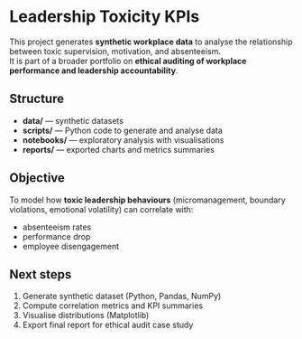 # Leadership Toxicity KPIs

This project generates **synthetic workplace data** to analyse the relationship between toxic supervision, motivation, and absenteeism.  
It is part of a broader portfolio on **ethical auditing of workplace performance and leadership accountability**.

## Structure
- **data/** — synthetic datasets  
- **scripts/** — Python code to generate and analyse data  
- **notebooks/** — exploratory analysis with visualisations  
- **reports/** — exported charts and metrics summaries  

## Objective
To model how **toxic leadership behaviours** (micromanagement, boundary violations, emotional volatility) can correlate with:
- absenteeism rates  
- performance drop  
- employee disengagement  

## Next steps
1. Generate synthetic dataset (Python, Pandas, NumPy)
2. Compute correlation metrics and KPI summaries
3. Visualise distributions (Matplotlib)
4. Export final report for ethical audit case study
